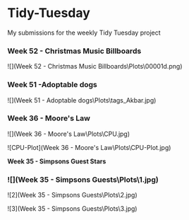 # Tidy-Tuesday
My submissions for the weekly Tidy Tuesday project



### **Week 52 - Christmas Music Billboards**

![](Week 52 - Christmas Music Billboards\Plots\00001d.png)

### Week 51 -Adoptable dogs

![](Week 51 - Adoptable dogs\Plots\tags_Akbar.jpg)



### **Week 36 - Moore's Law**

![](Week 36 - Moore's Law\Plots\CPU.jpg)

![CPU-Plot](Week 36 - Moore's Law\Plots\CPU-Plot.jpg)



**Week 35 - Simpsons Guest Stars**

### ![](Week 35 - Simpsons Guests\Plots\1.jpg)

![2](Week 35 - Simpsons Guests\Plots\2.jpg)

![3](Week 35 - Simpsons Guests\Plots\3.jpg)

